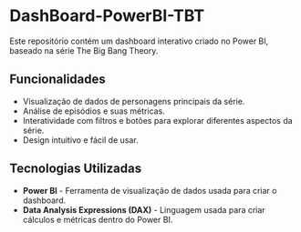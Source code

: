 # DashBoard-PowerBI-TBT
Este repositório contém um dashboard interativo criado no Power BI, baseado na série The Big Bang Theory.

## Funcionalidades

- Visualização de dados de personagens principais da série.
- Análise de episódios e suas métricas.
- Interatividade com filtros e botões para explorar diferentes aspectos da série.
- Design intuitivo e fácil de usar.

## Tecnologias Utilizadas

- **Power BI** - Ferramenta de visualização de dados usada para criar o dashboard.
- **Data Analysis Expressions (DAX)** - Linguagem usada para criar cálculos e métricas dentro do Power BI.
